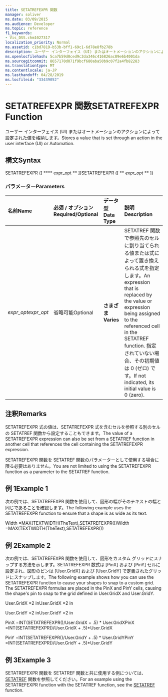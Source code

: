 ```yaml
---
title: SETATREFEXPR 関数
manager: soliver
ms.date: 03/09/2015
ms.audience: Developer
ms.topic: reference
f1_keywords:
- Vis_DSS.chm1027317
localization_priority: Normal
ms.assetid: c1bd7819-b53b-bff1-69c1-6d78e8fb278b
description: ユーザー インターフェイス (UI) またはオートメーションのアクションによって設定された値を格納します。
ms.openlocfilehash: 5ca7b59d0ced9c3da346c416826ac89e6b4001da
ms.sourcegitcommit: 8657170d071f9bcf680aba50b9c07f2a4fb82283
ms.translationtype: MT
ms.contentlocale: ja-JP
ms.lasthandoff: 04/28/2019
ms.locfileid: "33439052"
---
```

# <a name="setatrefexpr-function"></a><span data-ttu-id="522b5-103">SETATREFEXPR 関数</span><span class="sxs-lookup"><span data-stu-id="522b5-103">SETATREFEXPR Function</span></span>

<span data-ttu-id="522b5-104">ユーザー インターフェイス (UI) またはオートメーションのアクションによって設定された値を格納します。</span><span class="sxs-lookup"><span data-stu-id="522b5-104">Stores a value that is set through an action in the user interface (UI) or Automation.</span></span>
  
## <a name="syntax"></a><span data-ttu-id="522b5-105">構文</span><span class="sxs-lookup"><span data-stu-id="522b5-105">Syntax</span></span>

<span data-ttu-id="522b5-106">SETATREFEXPR ([ \*\*\*\* expr_opt \*\* ])</span><span class="sxs-lookup"><span data-stu-id="522b5-106">SETATREFEXPR ([ \*\* *expr_opt* \*\* ])</span></span> 
  
### <a name="parameters"></a><span data-ttu-id="522b5-107">パラメーター</span><span class="sxs-lookup"><span data-stu-id="522b5-107">Parameters</span></span>

|<span data-ttu-id="522b5-108">**名前**</span><span class="sxs-lookup"><span data-stu-id="522b5-108">**Name**</span></span>|<span data-ttu-id="522b5-109">**必須 / オプション**</span><span class="sxs-lookup"><span data-stu-id="522b5-109">**Required/Optional**</span></span>|<span data-ttu-id="522b5-110">**データ型**</span><span class="sxs-lookup"><span data-stu-id="522b5-110">**Data Type**</span></span>|<span data-ttu-id="522b5-111">**説明**</span><span class="sxs-lookup"><span data-stu-id="522b5-111">**Description**</span></span>|
|:-----|:-----|:-----|:-----|
| <span data-ttu-id="522b5-112">_expr_opt_</span><span class="sxs-lookup"><span data-stu-id="522b5-112">_expr_opt_</span></span> <br/> |<span data-ttu-id="522b5-113">省略可能</span><span class="sxs-lookup"><span data-stu-id="522b5-113">Optional</span></span>  <br/> |<span data-ttu-id="522b5-114">**さまざま**</span><span class="sxs-lookup"><span data-stu-id="522b5-114">**Varies**</span></span> <br/> |<span data-ttu-id="522b5-115">SETATREF 関数で参照先のセルに割り当てられる値または式によって置き換えられる式を指定します。</span><span class="sxs-lookup"><span data-stu-id="522b5-115">An expression that is replaced by the value or expression being assigned to the referenced cell in the SETATREF function.</span></span> <span data-ttu-id="522b5-116">指定されていない場合、その初期値は 0 (ゼロ) です。</span><span class="sxs-lookup"><span data-stu-id="522b5-116">If not indicated, its initial value is 0 (zero).</span></span>  <br/> |
   
## <a name="remarks"></a><span data-ttu-id="522b5-117">注釈</span><span class="sxs-lookup"><span data-stu-id="522b5-117">Remarks</span></span>

<span data-ttu-id="522b5-118">SETATREFEXPR 式の値は、SETATREFEXPR 式を含むセルを参照する別のセルの SETATREF 関数から設定することもできます。</span><span class="sxs-lookup"><span data-stu-id="522b5-118">The value of a SETATREFEXPR expression can also be set from a SETATREF function in another cell that references the cell containing the SETATREFEXPR expression.</span></span> 
  
<span data-ttu-id="522b5-119">SETATREFEXPR 関数を SETATREF 関数のパラメーターとして使用する場合に限る必要はありません。</span><span class="sxs-lookup"><span data-stu-id="522b5-119">You are not limited to using the SETATREFEXPR function as a parameter to the SETATREF function.</span></span> 
  
## <a name="example-1"></a><span data-ttu-id="522b5-120">例 1</span><span class="sxs-lookup"><span data-stu-id="522b5-120">Example 1</span></span>

<span data-ttu-id="522b5-121">次の例では、SETATREFEXPR 関数を使用して、図形の幅がそのテキストの幅と同じであることを確認します。</span><span class="sxs-lookup"><span data-stu-id="522b5-121">The following example uses the SETATREFEXPR function to ensure that a shape is as wide as its text.</span></span>
  
<span data-ttu-id="522b5-122">Width =MAX(TEXTWIDTH(TheText),SETATREFEXPR())</span><span class="sxs-lookup"><span data-stu-id="522b5-122">Width =MAX(TEXTWIDTH(TheText),SETATREFEXPR())</span></span>
  
## <a name="example-2"></a><span data-ttu-id="522b5-123">例 2</span><span class="sxs-lookup"><span data-stu-id="522b5-123">Example 2</span></span>

<span data-ttu-id="522b5-p102">次の例では、SETATREFEXPR 関数を使用して、図形をカスタム グリッドにスナップする方法を示します。SETATREFEXPR 数式は  [PinX] および [PinY] セルに設定され、図形のピンは [User.GridX] および [User.GridY] で定義されたグリッドにスナップします。</span><span class="sxs-lookup"><span data-stu-id="522b5-p102">The following example shows how you can use the SETATREFEXPR function to cause your shapes to snap to a custom grid. The SETATREFEXPR formulas are placed in the PinX and PinY cells, causing the shape's pin to snap to the grid defined in User.GridX and User.GridY.</span></span> 
  
<span data-ttu-id="522b5-126">User.GridX =2 in</span><span class="sxs-lookup"><span data-stu-id="522b5-126">User.GridX =2 in</span></span>
  
<span data-ttu-id="522b5-127">User.GridY =2 in</span><span class="sxs-lookup"><span data-stu-id="522b5-127">User.GridY =2 in</span></span>
  
<span data-ttu-id="522b5-128">PinX =INT(SETATREFEXPR()/User.GridX + .5) \* User.GridX</span><span class="sxs-lookup"><span data-stu-id="522b5-128">PinX =INT(SETATREFEXPR()/User.GridX + .5)\*User.GridX</span></span>
  
<span data-ttu-id="522b5-129">PinY =INT(SETATREFEXPR()/User.GridY + .5) \* User.GridY</span><span class="sxs-lookup"><span data-stu-id="522b5-129">PinY =INT(SETATREFEXPR()/User.GridY + .5)\*User.GridY</span></span>
  
## <a name="example-3"></a><span data-ttu-id="522b5-130">例 3</span><span class="sxs-lookup"><span data-stu-id="522b5-130">Example 3</span></span>

<span data-ttu-id="522b5-131">SETATREFEXPR 関数を SETATREF 関数と共に使用する例については、[SETATREF](setatref-function.md) 関数を参照してください。</span><span class="sxs-lookup"><span data-stu-id="522b5-131">For an example using the SETATREFEXPR function with the SETATREF function, see the [SETATREF](setatref-function.md) function.</span></span> 
  

